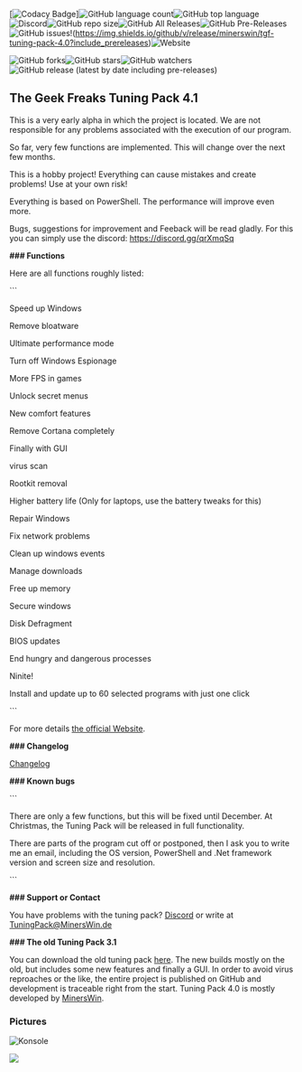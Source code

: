 [![Codacy Badge](https://api.codacy.com/project/badge/Grade/60890a1330904eb98e6e9fb7c3c8b943)]![GitHub language count](https://img.shields.io/github/languages/count/minerswin/tgf-tuning-pack-4.0)![GitHub top language](https://img.shields.io/github/languages/top/minerswin/tgf-tuning-pack-4.0)![Discord](https://img.shields.io/discord/397127284114325504)![GitHub repo size](https://img.shields.io/github/repo-size/minerswin/tgf-tuning-pack-4.0)![GitHub All Releases](https://img.shields.io/github/downloads/minerswin/tgf-tuning-pack-4.0/total)![GitHub Pre-Releases](https://img.shields.io/github/downloads-pre/minerswin/tgf-tuning-pack-4.0/latest/total)![GitHub issues](https://img.shields.io/github/issues-raw/minerswin/tgf-tuning-pack-4.0)!(https://img.shields.io/github/v/release/minerswin/tgf-tuning-pack-4.0?include_prereleases)![Website](https://img.shields.io/website?down_color=lightgrey&down_message=Offline&up_color=blue&up_message=Online&url=https%3A%2F%2Ftuning-pack.de)

![GitHub forks](https://img.shields.io/github/forks/minerswin/tgf-tuning-pack-4.0?style=social)![GitHub stars](https://img.shields.io/github/stars/minerswin/tgf-tuning-pack-4.0?style=social)![GitHub watchers](https://img.shields.io/github/watchers/minerswin/tgf-tuning-pack-4.0?style=social)![GitHub release (latest by date including pre-releases)](https://img.shields.io/github/v/release/minerswin/tgf-tuning-pack-4.0?include_prereleases)
## The Geek Freaks Tuning Pack 4.1



This is a very early alpha in which the project is located. We are not responsible for any problems associated with the execution of our program.

So far, very few functions are implemented. This will change over the next few months.

This is a hobby project! Everything can cause mistakes and create problems! Use at your own risk!

Everything is based on PowerShell. The performance will improve even more.

Bugs, suggestions for improvement and Feeback will be read gladly. For this you can simply use the discord: https://discord.gg/qrXmqSq



**### Functions**



Here are all functions roughly listed:



\```

Speed up Windows

Remove bloatware

Ultimate performance mode

Turn off Windows Espionage

More FPS in games

Unlock secret menus

New comfort features

Remove Cortana completely

Finally with GUI

virus scan

Rootkit removal

Higher battery life (Only for laptops, use the battery tweaks for this)

Repair Windows

Fix network problems

Clean up windows events

Manage downloads

Free up memory

Secure windows

Disk Defragment

BIOS updates

End hungry and dangerous processes

Ninite!

Install and update up to 60 selected programs with just one click

\```



For more details [the official Website](https://tuning-pack.de).



**### Changelog**



[Changelog](https://github.com/MinersWin/TGF-Tuning-Pack-4.0/wiki/Changelog)



**### Known bugs**



\```

There are only a few functions, but this will be fixed until December. At Christmas, the Tuning Pack will be released in full functionality.

There are parts of the program cut off or postponed, then I ask you to write me an email, including the OS version, PowerShell and .Net framework version and screen size and resolution.

\```



**### Support or Contact**



You have problems with the tuning pack? [Discord](https://discord.gg/qrXmqSq) or write at TuningPack@MinersWin.de



**### The old Tuning Pack 3.1**



You can download the old tuning pack [here](https://thegeekfreaks.de/download/the-geek-freaks-tuning-pack-3-1/). The new builds mostly on the old, but includes some new features and finally a GUI. In order to avoid virus reproaches or the like, the entire project is published on GitHub and development is traceable right from the start. Tuning Pack 4.0 is mostly developed by [MinersWin](https://www.youtube.com/minerswin).



### Pictures

![Konsole](https://cdn.discordapp.com/attachments/662764516928520201/663136399309930509/SPOILER_Konsole.png)

![](https://cdn.discordapp.com/attachments/662764516928520201/663136474211942401/SPOILER_Oberflache.PNG)





